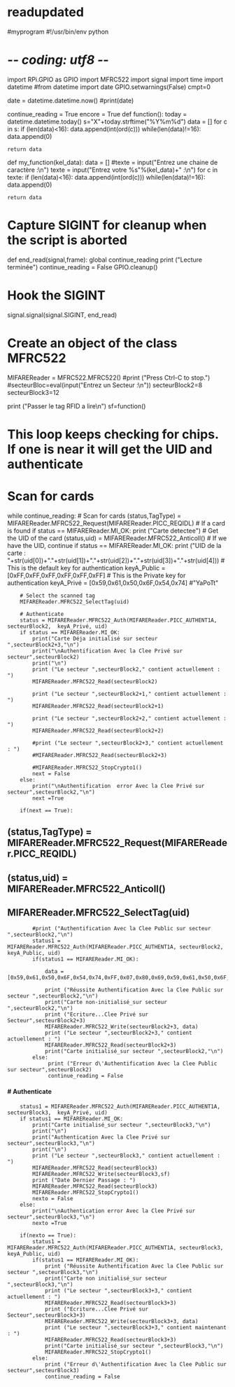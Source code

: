 # readupdated
#myprogram
#!/usr/bin/env python
# -*- coding: utf8 -*-
import RPi.GPIO as GPIO
import MFRC522
import signal
import time
import datetime
#from datetime import date
GPIO.setwarnings(False)
cmpt=0

date = datetime.datetime.now()
#print(date)
    
continue_reading = True
encore = True
def function():
    today = datetime.datetime.today()
    s="X"+today.strftime("%Y%m%d")
    data = []
    for c in  s:
        if (len(data)<16):
            data.append(int(ord(c)))
    while(len(data)!=16):
        data.append(0)
        
    return data

def my_function(kel_data):
    data = []
     #texte = input("Entrez une chaine de caractère :\n")
    texte = input("Entrez votre %s"%(kel_data)+" :\n")
    for c in texte:
        if (len(data)<16):
            data.append(int(ord(c)))
    while(len(data)!=16):
        data.append(0)
        
    return data

# Capture SIGINT for cleanup when the script is aborted
def end_read(signal,frame):
    global continue_reading
    print ("Lecture terminée")
    continue_reading = False
    GPIO.cleanup()
# Hook the SIGINT
signal.signal(signal.SIGINT, end_read)
# Create an object of the class MFRC522
MIFAREReader = MFRC522.MFRC522()
#print ("Press Ctrl-C to stop.")
#secteurBloc=eval(input("Entrez un Secteur :\n"))
secteurBlock2=8
secteurBlock3=12

print ("Passer le tag RFID a lire\n")
sf=function()
# This loop keeps checking for chips. If one is near it will get the UID and authenticate
# Scan for cards 
while continue_reading:
    # Scan for cards 
    (status,TagType) = MIFAREReader.MFRC522_Request(MIFAREReader.PICC_REQIDL)
     # If a card is found
    if status == MIFAREReader.MI_OK:
        print ("Carte detectee")
    # Get the UID of the card
    (status,uid) = MIFAREReader.MFRC522_Anticoll()
    # If we have the UID, continue
    if status == MIFAREReader.MI_OK:
        print ("UID de la carte : "+str(uid[0])+"."+str(uid[1])+"."+str(uid[2])+"."+str(uid[3])+"."+str(uid[4]))
        # This is the default key for authentication
        keyA_Public = [0xFF,0xFF,0xFF,0xFF,0xFF,0xFF]
        # This is the Private key for authentication
        keyA_Privé = [0x59,0x61,0x50,0x6F,0x54,0x74] #"YaPoTt"
        
        # Select the scanned tag
        MIFAREReader.MFRC522_SelectTag(uid)
        
        # Authenticate
        status = MIFAREReader.MFRC522_Auth(MIFAREReader.PICC_AUTHENT1A, secteurBlock2,  keyA_Privé, uid)
        if status == MIFAREReader.MI_OK:
            print("Carte Déja initialisé sur secteur ",secteurBlock2+3,"\n")
            print("\nAuthentification Avec la Clee Privé sur secteur",secteurBlock2)
            print("\n")
            print ("Le secteur ",secteurBlock2," contient actuellement : ")
            MIFAREReader.MFRC522_Read(secteurBlock2)
            
            print ("Le secteur ",secteurBlock2+1," contient actuellement : ")
            MIFAREReader.MFRC522_Read(secteurBlock2+1)
            
            print ("Le secteur ",secteurBlock2+2," contient actuellement : ")
            MIFAREReader.MFRC522_Read(secteurBlock2+2)
            
            #print ("Le secteur ",secteurBlock2+3," contient actuellement : ")
            #MIFAREReader.MFRC522_Read(secteurBlock2+3)
            
            #MIFAREReader.MFRC522_StopCrypto1()
            next = False
        else:
            print("\nAuthentification  error Avec la Clee Privé sur secteur",secteurBlock2,"\n")
            next =True
            
        if(next == True):
##            (status,TagType) = MIFAREReader.MFRC522_Request(MIFAREReader.PICC_REQIDL)
##            (status,uid) = MIFAREReader.MFRC522_Anticoll()
##            MIFAREReader.MFRC522_SelectTag(uid)
            #print ("Authentification Avec la Clee Public sur secteur ",secteurBlock2,"\n")
            status1 = MIFAREReader.MFRC522_Auth(MIFAREReader.PICC_AUTHENT1A, secteurBlock2, keyA_Public, uid)
            if(status1 == MIFAREReader.MI_OK):
                
                data = [0x59,0x61,0x50,0x6F,0x54,0x74,0xFF,0x07,0x80,0x69,0x59,0x61,0x50,0x6F,0x54,0x74]
                
                print ("Réussite Authentification Avec la Clee Public sur secteur ",secteurBlock2,"\n")
                print("Carte non-initialisé_sur secteur ",secteurBlock2,"\n")
                print ("Ecriture...Clee Privé sur Secteur",secteurBlock2+3)
                MIFAREReader.MFRC522_Write(secteurBlock2+3, data)
                print ("Le secteur ",secteurBlock2+3," contient actuellement : ")
                MIFAREReader.MFRC522_Read(secteurBlock2+3)
                print("Carte initialisé_sur secteur ",secteurBlock2,"\n")
            else:
                 print ("Erreur d\'Authentification Avec la Clee Public sur secteur",secteurBlock2)
                 continue_reading = False
                 
####        # Authenticate
        status1 = MIFAREReader.MFRC522_Auth(MIFAREReader.PICC_AUTHENT1A, secteurBlock3,  keyA_Privé, uid)
        if status1 == MIFAREReader.MI_OK:
            print("Carte initialisé_sur secteur ",secteurBlock3,"\n")
            print("\n")
            print("Authentication Avec la Clee Privé sur secteur",secteurBlock3,"\n")
            print("\n")
            print ("Le secteur ",secteurBlock3," contient actuellement : ")
            MIFAREReader.MFRC522_Read(secteurBlock3)
            MIFAREReader.MFRC522_Write(secteurBlock3,sf)
            print ("Date Dernier Passage : ")
            MIFAREReader.MFRC522_Read(secteurBlock3)
            MIFAREReader.MFRC522_StopCrypto1()
            nexto = False
        else:
            print("\nAuthentication error Avec la Clee Privé sur secteur",secteurBlock3,"\n")
            nexto =True
            
        if(nexto == True):
            status1 = MIFAREReader.MFRC522_Auth(MIFAREReader.PICC_AUTHENT1A, secteurBlock3, keyA_Public, uid)
            if(status1 == MIFAREReader.MI_OK):
                print ("Réussite Authentification Avec la Clee Public sur secteur ",secteurBlock3,"\n")
                print("Carte non initialisé_sur secteur ",secteurBlock3,"\n")
                print ("Le secteur ",secteurBlock3+3," contient actuellement : ")
                MIFAREReader.MFRC522_Read(secteurBlock3+3)
                print ("Ecriture...Clee Privé sur Secteur",secteurBlock3+3)
                MIFAREReader.MFRC522_Write(secteurBlock3+3, data)
                print ("Le secteur ",secteurBlock3+3," contient maintenant : ")
                MIFAREReader.MFRC522_Read(secteurBlock3+3)
                print("Carte initialisé_sur secteur ",secteurBlock3,"\n")
                MIFAREReader.MFRC522_StopCrypto1()
            else:
                print ("Erreur d\'Authentification Avec la Clee Public sur secteur",secteurBlock3)
                continue_reading = False
        
